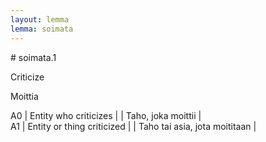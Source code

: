 ```yaml
---
layout: lemma
lemma: soimata
---
```


<div class="sense">
# <span class="sensename">soimata.1</span>

<span class="description">Criticize</span>

<span class="description">Moittia</span>

A0 | Entity who criticizes |   | Taho, joka moittii |  
A1 | Entity or thing criticized |   | Taho tai asia, jota moititaan |  

</div>

